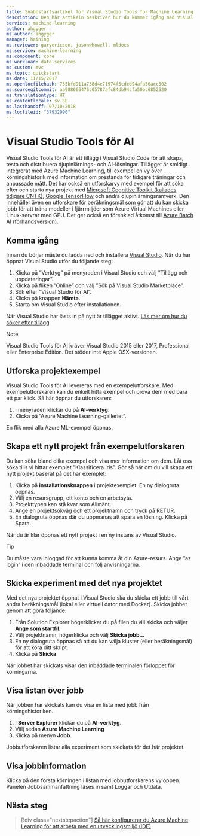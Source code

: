 ```yaml
---
title: Snabbstartsartikel för Visual Studio Tools for Machine Learning på Azure | Microsoft Docs
description: Den här artikeln beskriver hur du kommer igång med Visual Studio Tools for Machine Learning, från att skapa ett experiment, träna en modell och operationalisera en webbtjänst.
services: machine-learning
author: ahgyger
ms.author: ahgyger
manager: haining
ms.reviewer: garyericson, jasonwhowell, mldocs
ms.service: machine-learning
ms.component: core
ms.workload: data-services
ms.custom: mvc
ms.topic: quickstart
ms.date: 11/15/2017
ms.openlocfilehash: 735bfd911a738d4e71974f5cdcd94afa50acc502
ms.sourcegitcommit: aa988666476c05787afc84db94cfa50bc6852520
ms.translationtype: HT
ms.contentlocale: sv-SE
ms.lasthandoff: 07/10/2018
ms.locfileid: "37932990"
---
```

# <a name="visual-studio-tools-for-ai"></a>Visual Studio Tools för AI
Visual Studio Tools för AI är ett tillägg i Visual Studio Code för att skapa, testa och distribuera djupinlärnings- och AI-lösningar. Tillägget är smidigt integrerat med Azure Machine Learning, till exempel en vy över körningshistorik med information om prestanda för tidigare träningar och anpassade mått. Det har också en utforskarvy med exempel för att söka efter och starta nya projekt med [Microsoft Cognitive Toolkit (kallades tidigare CNTK)](http://www.microsoft.com/en-us/cognitive-toolkit), [Google TensorFlow](https://www.tensorflow.org) och andra djupinlärningsramverk. Den innehåller även en utforskare för beräkningsmål som gör att du kan skicka jobb för att träna modeller i fjärrmiljöer som Azure Virtual Machines eller Linux-servrar med GPU. Det ger också en förenklad åtkomst till [Azure Batch AI (förhandsversion)](https://docs.microsoft.com/azure/batch-ai/).
 
## <a name="getting-started"></a>Komma igång 
Innan du börjar måste du ladda ned och installera [Visual Studio](https://www.visualstudio.com/downloads/). När du har öppnat Visual Studio utför du följande steg:
1. Klicka på ”Verktyg” på menyraden i Visual Studio och välj ”Tillägg och uppdateringar”.
2. Klicka på fliken ”Online” och välj ”Sök på Visual Studio Marketplace”.
3. Sök efter ”Visual Studio för AI”. 
3. Klicka på knappen **Hämta**. 
4. Starta om Visual Studio efter installationen. 

När Visual Studio har lästs in på nytt är tillägget aktivt. [Läs mer om hur du söker efter tillägg](hhttps://docs.microsoft.com/visualstudio/ide/finding-and-using-visual-studio-extensions).

> [!NOTE]
> Visual Studio Tools för AI kräver Visual Studio 2015 eller 2017, Professional eller Enterprise Edition. Det stöder inte Apple OSX-versionen. 


## <a name="exploring-project-samples"></a>Utforska projektexempel
Visual Studio Tools för AI levereras med en exempelutforskare. Med exempelutforskaren kan du enkelt hitta exempel och prova dem med bara ett par klick. Så här öppnar du utforskaren:   
1. I menyraden klickar du på **AI-verktyg**.
2. Klicka på ”Azure Machine Learning-galleriet”.

En flik med alla Azure ML-exempel öppnas.

## <a name="creating-a-new-project-from-the-sample-explorer"></a>Skapa ett nytt projekt från exempelutforskaren 
Du kan söka bland olika exempel och visa mer information om dem. Låt oss söka tills vi hittar exemplet ”Klassificera Iris”. Gör så här om du vill skapa ett nytt projekt baserat på det här exemplet:
1. Klicka på **installationsknappen** i projektexemplet. En ny dialogruta öppnas. 
2. Välj en resursgrupp, ett konto och en arbetsyta.
3. Projekttypen kan stå kvar som Allmänt.
4. Ange en projektsökväg och ett projektnamn och tryck på RETUR. 
5. En dialogruta öppnas där du uppmanas att spara en lösning. Klicka på Spara. 

När du är klar öppnas ett nytt projekt i en ny instans av Visual Studio. 

> [!TIP]
> Du måste vara inloggad för att kunna komma åt din Azure-resurs. Ange ”az login” i den inbäddade terminal och följ anvisningarna. 

## <a name="submitting-experiment-with-the-new-project"></a>Skicka experiment med det nya projektet
Med det nya projektet öppnat i Visual Studio ska du skicka ett jobb till vårt andra beräkningsmål (lokal eller virtuell dator med Docker).
Skicka jobbet genom att göra följande: 
1. Från Solution Explorer högerklickar du på filen du vill skicka och väljer **Ange som startfil**.
2. Välj projektnamn, högerklicka och välj **Skicka jobb...**
3. En ny dialogruta öppnas så att du kan välja kluster (eller beräkningsmål) för att köra ditt skript.
4. Klicka på **Skicka**

När jobbet har skickats visar den inbäddade terminalen förloppet för körningarna.

## <a name="view-list-of-jobs"></a>Visa listan över jobb
När jobben har skickats kan du visa en lista med jobb från körningshistoriken.
1. I **Server Explorer** klickar du på **AI-verktyg**.
2. Välj sedan **Azure Machine Learning**
3. Klicka på menyn **Jobb**.

Jobbutforskaren listar alla experiment som skickats för det här projektet. 

## <a name="view-job-details"></a>Visa jobbinformation
Klicka på den första körningen i listan med jobbutforskarens vy öppen.
Panelen Jobbsammanfattning läses in samt Loggar och Utdata.

## <a name="next-steps"></a>Nästa steg
> [!div class="nextstepaction"]
> [Så här konfigurerar du Azure Machine Learning för att arbeta med en utvecklingsmiljö (IDE)](./how-to-configure-your-IDE.md)

